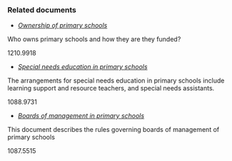 ###  Related documents

  * [ _Ownership of primary schools_ ](/en/education/primary-and-post-primary-education/going-to-primary-school/ownership-of-primary-schools/)

Who owns primary schools and how they are they funded?

1210.9918

  * [ _Special needs education in primary schools_ ](/en/education/special-education-needs/special-needs-education-primary-schools/)

The arrangements for special needs education in primary schools include
learning support and resource teachers, and special needs assistants.

1088.9731

  * [ _Boards of management in primary schools_ ](/en/education/primary-and-post-primary-education/going-to-primary-school/boards-of-management/)

This document describes the rules governing boards of management of primary
schools

1087.5515
